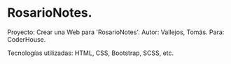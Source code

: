 # RosarioNotes.
Proyecto: Crear una Web para 'RosarioNotes'.
Autor: Vallejos, Tomás.
Para: CoderHouse.

Tecnologías utilizadas: HTML, CSS, Bootstrap, SCSS, etc.
